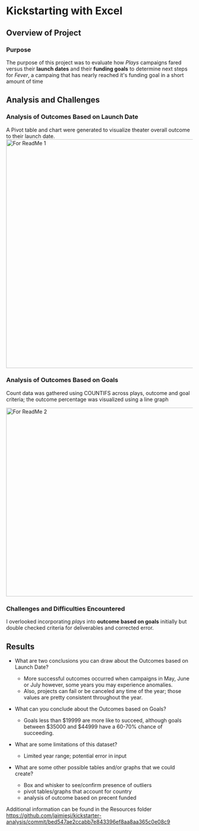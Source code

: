 # Kickstarting with Excel

## Overview of Project

### Purpose
The purpose of this project was to evaluate how *Plays* campaigns fared versus their **launch dates** and their **funding goals** to determine next steps for *Fever*, a campaing that has nearly reached it's funding goal in a short amount of time

## Analysis and Challenges

### Analysis of Outcomes Based on Launch Date
A Pivot table and chart were generated to visualize theater overall outcome to their launch date.
<img width="618" alt="For ReadMe 1" src="https://user-images.githubusercontent.com/88955412/129483792-4de23368-0c31-4c7b-a834-2635f4472508.png">


### Analysis of Outcomes Based on Goals 
Count data was gathered using COUNTIFS across plays, outcome and goal criteria; the outcome percentage was visualized using a line graph

<img width="510" alt="For ReadMe 2" src="https://user-images.githubusercontent.com/88955412/129483916-1adf3ee4-cbf2-4fa1-b349-5bbc4363b584.png">


### Challenges and Difficulties Encountered 
I overlooked incorporating *plays* into **outcome based on goals** initially but double checked criteria for deliverables and corrected error. 

## Results

- What are two conclusions you can draw about the Outcomes based on Launch Date?  
  - More successful outcomes occurred when campaigns in May, June or July however, some years you may experience anomalies. 
  - Also, projects can fail or be canceled any time of the year; those values are pretty consistent throughout the year.

- What can you conclude about the Outcomes based on Goals? 
  - Goals less than $19999 are more like to succeed, although goals between $35000 and $44999 have a 60-70% chance of succeeding.

- What are some limitations of this dataset? 
  - Limited year range; potential error in input

- What are some other possible tables and/or graphs that we could create? 
  - Box and whisker to see/confirm presence of outliers
  - pivot tables/graphs that account for country 
  - analysis of outcome based on precent funded

Additional information can be found in the Resources folder 
https://github.com/jaimiesj/kickstarter-analysis/commit/bed547ae2ccabb7e843396ef8aa8aa365c0e08c9

